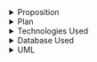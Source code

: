 <details>
 <summary>Proposition</summary>
* This project is focusing on an eBook Library -- an online platform that breaks the restrictions of the library on simultaneous use and provides online lending services of a wide variety of digital books for readers, especially for the library users who are unhappy with all the time and economic cost of physically presenting at the library to borrow or return the print books.
</details>

<details>
 <summary>Plan</summary>
* Users can retrieve information about books
* Users can give feedback on books via ratings and comments
* Advanced functionality : Personalized search system where users can borrow books and selectively perform searches
</details>

<details>
 <summary>Technologies Used</summary>
* mySQL, JDBC, JSP, XML, Clover ETL, Google Sheets, Excel Power Query 
</details>

<details>
 <summary>Database Used</summary>
* [Kaggle data source](https://www.kaggle.com/bahramjannesarr/goodreads-book-datasets-10m)
* There are 18 original attributes in the source file, including basic information for a book, such as Book name, ISBN, author, publishers.
* The data was imported into Author, Publisher and Book tables in our database, which contained around **100k rows**.
</details>

<details>
 <summary>UML</summary>
![](/image/eBook_UML.png)

